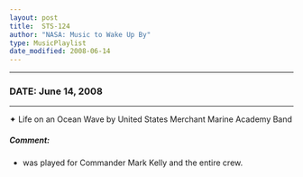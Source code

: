 ```yaml
---
layout: post
title:  STS-124
author: "NASA: Music to Wake Up By"
type: MusicPlaylist
date_modified: 2008-06-14
---
```


----
### DATE: June 14, 2008
----
✦ Life on an Ocean Wave by United States Merchant Marine Academy Band

##### Comment:
* was played for Commander Mark Kelly and the entire crew.
